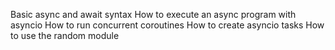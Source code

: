 Basic async and await syntax
How to execute an async program with asyncio
How to run concurrent coroutines
How to create asyncio tasks
How to use the random module
